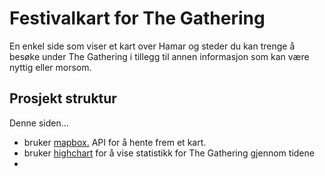 # Festivalkart for The Gathering 
En enkel side som viser et kart over Hamar og steder du kan trenge å besøke under The Gathering i tillegg til annen informasjon som kan være nyttig eller morsom.

## Prosjekt struktur
Denne siden...
- bruker <a href='https://www.mapbox.com/'>mapbox.</a> API for å hente frem et kart. 
- bruker <a href='https://www.highcharts.com/'>highchart</a> for å vise statistikk for The Gathering gjennom tidene
- 
 
